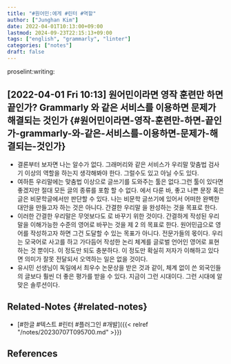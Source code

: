 ```yaml
---
title: "#원어민:에게 #린터 #역할"
author: ["Junghan Kim"]
date: 2022-04-01T10:13:00+09:00
lastmod: 2024-09-23T22:15:13+09:00
tags: ["english", "grammarly", "linter"]
categories: ["notes"]
draft: false
---
```


proselint:writing:


## <span class="timestamp-wrapper"><span class="timestamp">[2022-04-01 Fri 10:13] </span></span> 원어민이라면 영작 훈련만 하면 끝인가? Grammarly 와 같은 서비스를 이용하면 문제가 해결되는 것인가 {#원어민이라면-영작-훈련만-하면-끝인가-grammarly-와-같은-서비스를-이용하면-문제가-해결되는-것인가}



-   결론부터 보자면 나는 알수가 없다. 그래머리와 같은 서비스가 우리말 맞춤법 검사기 이상의 역할을 하는지 생각해봐야 한다. 그럴수도 있고 아닐 수도 있다.
-   여하튼 우리말에는 맞춤법 이상으로 글쓰기를 도와주는 툴은 없다.그런 툴이 있다면 좋겠지만 절대 모든 글의 종류를 포함 할 수 없다. 에서 다룬 바, 좋고 나쁜 문장 혹은 글은 비문학글에서만 판단할 수 있다. 나는 비문학 글쓰기에 있어서 어떠한 완벽한 대안을 만들고자 하는 것은 아니다. 간결한 우리말 을 완성하는 것을 목표로 한다.
-   이러한 간결한 우리말은 무엇보다도 로 바꾸기 위한 것이다. 간결하게 작성된 우리말을 이해가능한 수준의 영어로 바꾸는 것을 제 2 의 목표로 한다. 원어민급으로 영어를 작성하고자 하면 그건 도달할 수 있는 목표가 아니다. 전문가들의 몫이다. 우리는 모국어로 사고를 하고 가다듬어 작성한 논리 체계를 글로벌 언어인 영어로 표현하는 것 뿐이다. 이 정도만 되도 충분하다. 이 정도만 확실히 저자가 이해하고 있다면 의미가 잘못 전달되서 오역하는 일은 없을 것이다.
-   유시민 선생님이 독일에서 최우수 논문상을 받은 것과 같이, 체계 없이 쓴 외국인들의 글보다 훨씬 더 좋은 평가를 받을 수 있다. 지금이 그런 시대이다. 그런 시대에 알맞은 솔루션이다.


## Related-Notes {#related-notes}

-   [#한글 #텍스트 #린터 #플러그인 #개발]({{< relref "/notes/20230707T095700.md" >}})

## References

<style>.csl-entry{text-indent: -1.5em; margin-left: 1.5em;}</style><div class="csl-bib-body">
</div>
